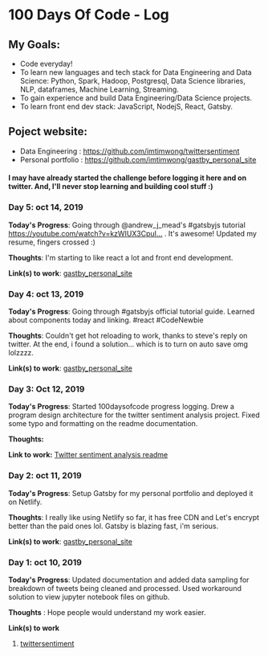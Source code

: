 # 100 Days Of Code - Log

## My Goals:

* Code everyday!
* To learn new languages and tech stack for Data Engineering and Data Science: Python, Spark, Hadoop, Postgresql, Data Science libraries, NLP, dataframes, Machine Learning, Streaming.
* To gain experience and build Data Engineering/Data Science projects.
* To learn front end dev stack: JavaScript, NodejS, React, Gatsby.

## Poject website: 
* Data Engineering : https://github.com/imtimwong/twittersentiment
* Personal portfolio : https://github.com/imtimwong/gastby_personal_site

#### I may have already started the challenge before logging it here and on twitter. And, I'll never stop learning and building cool stuff :)





### Day 5: oct 14, 2019
<!-- ##### (delete me or comment me out) -->

**Today's Progress**: Going through @andrew_j_mead's #gatsbyjs tutorial https://youtube.com/watch?v=kzWIUX3CpuI… . It's awesome! Updated my resume, fingers crossed :)

**Thoughts**: I'm starting to like react a lot and front end development.

**Link(s) to work**: [gastby_personal_site](https://github.com/imtimwong/gastby_my_personal_site)



### Day 4: oct 13, 2019
<!-- ##### (delete me or comment me out) -->

**Today's Progress**: Going through #gatsbyjs official tutorial guide. Learned about components today and linking. #react #CodeNewbie

**Thoughts**: Couldn't get hot reloading to work, thanks to steve's reply on twitter. At the end, i found a solution... which is to turn on auto save omg lolzzzz.

**Link(s) to work**: [gastby_personal_site](https://github.com/imtimwong/gastby_personal_site)


### Day 3: Oct 12, 2019 
<!-- ##### (delete me or comment me out) -->

**Today's Progress**: Started 100daysofcode progress logging. Drew a program design architecture for the twitter sentiment analysis project. Fixed some typo and formatting on the readme documentation.

**Thoughts:** 

**Link to work:** [Twitter sentiment analysis readme](https://github.com/imtimwong/twittersentiment/blob/master/README.md)

### Day 2: oct 11, 2019
<!-- ##### (delete me or comment me out) -->

**Today's Progress**: Setup Gatsby for my personal portfolio and deployed it on Netlify.

**Thoughts**: I really like using Netlify so far, it has free CDN and Let's encrypt better than the paid ones lol. Gatsby is blazing fast, i'm serious.

**Link(s) to work**: [gastby_personal_site](https://github.com/imtimwong/gastby_personal_site)


### Day 1: oct 10, 2019
<!-- ##### (delete me or comment me out) -->
**Today's Progress**: Updated documentation and added data sampling for breakdown of tweets being cleaned and processed. Used workaround solution to view jupyter notebook files on github.

**Thoughts** : Hope people would understand my work easier.

**Link(s) to work**
1. [twittersentiment](https://github.com/imtimwong/twittersentiment)
